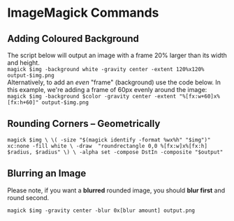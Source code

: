 # ImageMagick Commands

## Adding Coloured Background
The script below will output an image with a frame 20% larger than its width and height.
<br>
`magick $img -background white -gravity center -extent 120%x120% output-$img.png`
<br>
Alternatively, to add an _even_ "frame" (background) use the code below. In this example, we're adding a frame of 60px evenly around the image:
<br>
`magick $img -background $color -gravity center -extent "%[fx:w+60]x%[fx:h+60]" output-$img.png`

## Rounding Corners – Geometrically
`magick $img \
\( -size "$(magick identify -format %wx%h" "$img")" xc:none -fill white \
-draw  "roundrectangle 0,0 %[fx:w]x%[fx:h] $radius, $radius" \) \
-alpha set -compose DstIn -composite "$output"`

## Blurring an Image
Please note, if you want a **blurred** rounded image, you should **blur first** and round second.

`magick $img -gravity center -blur 0x[blur amount] output.png`
